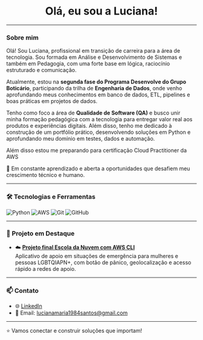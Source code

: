 <h1 align="center"> Olá, eu sou a Luciana!</h1>

---

### Sobre mim
Olá! Sou Luciana, profissional em transição de carreira para a área de tecnologia. Sou formada em Análise e Desenvolvimento de Sistemas e também em Pedagogia, com uma forte base em lógica, raciocínio estruturado e comunicação.

Atualmente, estou na **segunda fase do Programa Desenvolve do Grupo Boticário**, participando da trilha de **Engenharia de Dados**, onde venho aprofundando meus conhecimentos em banco de dados, ETL, pipelines e boas práticas em projetos de dados.

Tenho como foco a área de **Qualidade de Software (QA)** e busco unir minha formação pedagógica com a tecnologia para entregar valor real aos produtos e experiências digitais. Além disso, tenho me dedicado à construção de um portfólio prático, desenvolvendo soluções em Python e aprofundando meu domínio em testes, dados e automação.

Além disso estou me preparando para certificação Cloud Practitioner da AWS

🚀 Em constante aprendizado e aberta a oportunidades que desafiem meu crescimento técnico e humano.

---

### 🛠️ Tecnologias e Ferramentas

![Python](https://img.shields.io/badge/Python-3776AB?style=flat-square&logo=python&logoColor=white)
![AWS](https://img.shields.io/badge/AWS-232F3E?style=flat-square&logo=amazonaws&logoColor=white)
![Git](https://img.shields.io/badge/Git-F05032?style=flat-square&logo=git&logoColor=white)
![GitHub](https://img.shields.io/badge/GitHub-181717?style=flat-square&logo=github&logoColor=white)

---

### 📂 Projeto em Destaque

- ☁️ **[Projeto final Escola da Nuvem com AWS CLI](https://github.com/Luciana-Maria/projeto-chatbot)**  
 Aplicativo de apoio em situações de emergência para mulheres e pessoas LGBTQIAPN+, com botão de pânico, geolocalização e acesso rápido a redes de apoio.

---



### 📫 Contato

- 🌐 [LinkedIn](https://www.linkedin.com/in/luciana-santos-maria/)
- 📧 Email: lucianamaria1984santos@gmail.com

---

⭐ Vamos conectar e construir soluções que importam!
